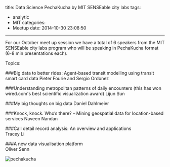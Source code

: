 title: Data Science PechaKucha by MIT SENSEable city labs
tags:
  - analytic
  - MIT
categories:
  - Meetup
date: 2014-10-30 23:08:50

---

For our October meet up session we have a total of 6 speakers from the MIT SENSEable city labs program who will be speaking in PechaKucha format (6-8 min presentations each). 

Topics:


###Big data to better rides: Agent-based transit modelling using transit smart card data 
Pieter Fourie and Sergio Ordonez

###Understanding metropolitan patterns of daily encounters 
(this has won wired.com's best scientific visualization award)
Lijun Sun 


###My big thoughts on big data 
Daniel Dahlmeier 

###Knock, knock. Who’s there? – Mining geospatial data for location-based services 
Naveen Nandan 

###Call detail record analysis: An overview and applications  
Tracey Li

###A new data visualisation platform   
Oliver Senn

![pechakucha](https://scontent-b-nrt.xx.fbcdn.net/hphotos-xpf1/t31.0-8/10700392_10205364453614849_214682754783146654_o.jpg)